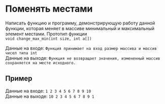 # Поменять местами
Написать функцию и программу, демонстрирующую работу данной функции, которая меняет в массиве минимальный и максимальный элемент местами. Прототип функции  
`void change_max_min(int size, int a[])`

Данные на входе: 	`Функция принимает на вход размер массива и массив чисел типа int`  
Данные на выходе: 	`Функция не возвращает значения, измененный массив сохраняется на месте исходного. `

## Пример
Данные на входе: 	`1 2 3 4 5 6 7 8 9 10`  
Данные на выходе: 	`10 2 3 4 5 6 7 8 9 1`